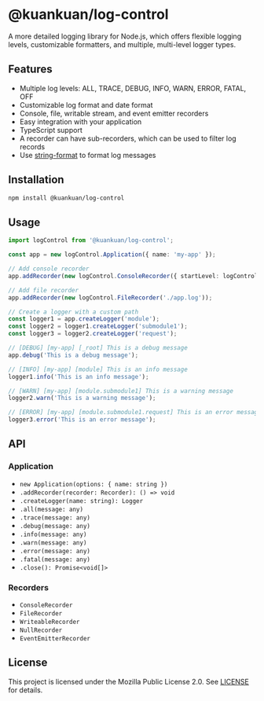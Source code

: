# @kuankuan/log-control

A more detailed logging library for Node.js, which offers flexible logging levels, customizable formatters, and multiple, multi-level logger types.

## Features

- Multiple log levels: ALL, TRACE, DEBUG, INFO, WARN, ERROR, FATAL, OFF
- Customizable log format and date format
- Console, file, writable stream, and event emitter recorders
- Easy integration with your application
- TypeScript support
- A recorder can have sub-recorders, which can be used to filter log records
- Use [string-format]((https://npmjs.com/package/string-format)) to format log messages

## Installation

```sh
npm install @kuankuan/log-control
```

## Usage

```ts
import logControl from '@kuankuan/log-control';

const app = new logControl.Application({ name: 'my-app' });

// Add console recorder
app.addRecorder(new logControl.ConsoleRecorder({ startLevel: logControl.Level.All }));

// Add file recorder
app.addRecorder(new logControl.FileRecorder('./app.log'));

// Create a logger with a custom path
const logger1 = app.createLogger('module');
const logger2 = logger1.createLogger('submodule1');
const logger3 = logger2.createLogger('request');

// [DEBUG] [my-app] [_root] This is a debug message
app.debug('This is a debug message');

// [INFO] [my-app] [module] This is an info message
logger1.info('This is an info message');

// [WARN] [my-app] [module.submodule1] This is a warning message
logger2.warn('This is a warning message');

// [ERROR] [my-app] [module.submodule1.request] This is an error message
logger3.error('This is an error message');
```

## API

### Application

- `new Application(options: { name: string })`
- `.addRecorder(recorder: Recorder): () => void`
- `.createLogger(name: string): Logger`
- `.all(message: any)`
- `.trace(message: any)`
- `.debug(message: any)`
- `.info(message: any)`
- `.warn(message: any)`
- `.error(message: any)`
- `.fatal(message: any)`
- `.close(): Promise<void[]>`

### Recorders

- `ConsoleRecorder`
- `FileRecorder`
- `WriteableRecorder`
- `NullRecorder`
- `EventEmitterRecorder`

## License

This project is licensed under the Mozilla Public License 2.0. See [LICENSE](LICENSE) for details.
